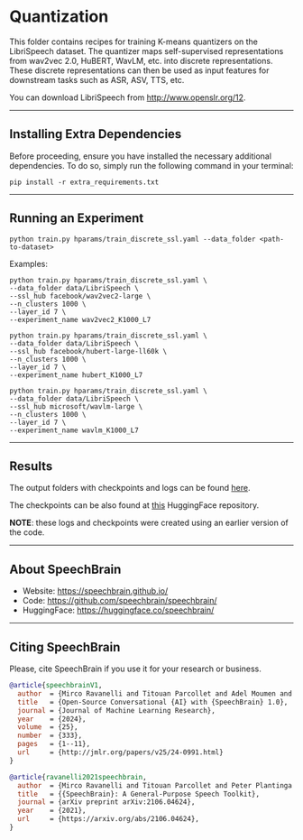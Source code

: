 # Quantization

This folder contains recipes for training K-means quantizers on the LibriSpeech dataset.
The quantizer maps self-supervised representations from wav2vec 2.0, HuBERT, WavLM, etc. into discrete representations.
These discrete representations can then be used as input features for downstream tasks such as ASR, ASV, TTS, etc.

You can download LibriSpeech from http://www.openslr.org/12.

---------------------------------------------------------------------------------------------------------

## Installing Extra Dependencies

Before proceeding, ensure you have installed the necessary additional dependencies.
To do so, simply run the following command in your terminal:

```shell
pip install -r extra_requirements.txt
```

---------------------------------------------------------------------------------------------------------

## Running an Experiment

```shell
python train.py hparams/train_discrete_ssl.yaml --data_folder <path-to-dataset>
```

Examples:

```shell
python train.py hparams/train_discrete_ssl.yaml \
--data_folder data/LibriSpeech \
--ssl_hub facebook/wav2vec2-large \
--n_clusters 1000 \
--layer_id 7 \
--experiment_name wav2vec2_K1000_L7
```

```shell
python train.py hparams/train_discrete_ssl.yaml \
--data_folder data/LibriSpeech \
--ssl_hub facebook/hubert-large-ll60k \
--n_clusters 1000 \
--layer_id 7 \
--experiment_name hubert_K1000_L7
```

```shell
python train.py hparams/train_discrete_ssl.yaml \
--data_folder data/LibriSpeech \
--ssl_hub microsoft/wavlm-large \
--n_clusters 1000 \
--layer_id 7 \
--experiment_name wavlm_K1000_L7
```

---------------------------------------------------------------------------------------------------------

## Results

The output folders with checkpoints and logs can be found [here](https://www.dropbox.com/sh/bk5qz0u1ppx15jk/AAAj23FI3AVKtfRKGvyHJYHza?dl=0).

The checkpoints can be also found at [this](https://huggingface.co/speechbrain/SSL_Quantization) HuggingFace repository.

**NOTE**: these logs and checkpoints were created using an earlier version of the code.

---------------------------------------------------------------------------------------------------------

## About SpeechBrain

- Website: https://speechbrain.github.io/
- Code: https://github.com/speechbrain/speechbrain/
- HuggingFace: https://huggingface.co/speechbrain/

---------------------------------------------------------------------------------------------------------

## Citing SpeechBrain

Please, cite SpeechBrain if you use it for your research or business.

```bibtex
@article{speechbrainV1,
  author  = {Mirco Ravanelli and Titouan Parcollet and Adel Moumen and Sylvain de Langen and Cem Subakan and Peter Plantinga and Yingzhi Wang and Pooneh Mousavi and Luca {Della Libera} and Artem Ploujnikov and Francesco Paissan and Davide Borra and Salah Zaiem and Zeyu Zhao and Shucong Zhang and Georgios Karakasidis and Sung-Lin Yeh and Pierre Champion and Aku Rouhe and Rudolf Braun and Florian Mai and Juan Zuluaga-Gomez and Seyed Mahed Mousavi and Andreas Nautsch and Ha Nguyen and Xuechen Liu and Sangeet Sagar and Jarod Duret and Salima Mdhaffar and Ga{{\"e}}lle Laperri{{\`e}}re and Mickael Rouvier and Renato De Mori and Yannick Est{{\`e}}ve},
  title   = {Open-Source Conversational {AI} with {SpeechBrain} 1.0},
  journal = {Journal of Machine Learning Research},
  year    = {2024},
  volume  = {25},
  number  = {333},
  pages   = {1--11},
  url     = {http://jmlr.org/papers/v25/24-0991.html}
}
```

```bibtex
@article{ravanelli2021speechbrain,
  author  = {Mirco Ravanelli and Titouan Parcollet and Peter Plantinga and Aku Rouhe and Samuele Cornell and Loren Lugosch and Cem Subakan and Nauman Dawalatabad and Abdelwahab Heba and Jianyuan Zhong and Ju-Chieh Chou and Sung-Lin Yeh and Szu-Wei Fu and Chien-Feng Liao and Elena Rastorgueva and François Grondin and William Aris and Hwidong Na and Yan Gao and Renato De Mori and Yoshua Bengio},
  title   = {{SpeechBrain}: A General-Purpose Speech Toolkit},
  journal = {arXiv preprint arXiv:2106.04624},
  year    = {2021},
  url     = {https://arxiv.org/abs/2106.04624},
}
```
